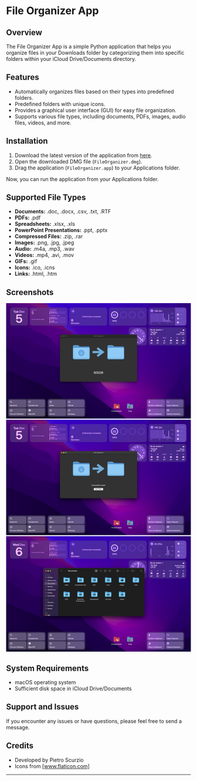 # File Organizer App

## Overview

The File Organizer App is a simple Python application that helps you organize files in your Downloads folder by categorizing them into specific folders within your iCloud Drive/Documents directory.

## Features

- Automatically organizes files based on their types into predefined folders.
- Predefined folders with unique icons.
- Provides a graphical user interface (GUI) for easy file organization.
- Supports various file types, including documents, PDFs, images, audio files, videos, and more.

## Installation

1. Download the latest version of the application from [here](https://github.com/PietroScurzio/FileOrganizer/blob/main/FileOrganizer.dmg).
2. Open the downloaded DMG file (`FileOrganizer.dmg`).
3. Drag the application (`FileOrganizer.app`) to your Applications folder.

Now, you can run the application from your Applications folder.

## Supported File Types

- **Documents:** .doc, .docx, .csv, .txt, .RTF
- **PDFs:** .pdf
- **Spreadsheets:** .xlsx, .xls
- **PowerPoint Presentations:** .ppt, .pptx
- **Compressed Files:** .zip, .rar
- **Images:** .png, .jpg, .jpeg
- **Audio:** .m4a, .mp3, .wav
- **Videos:** .mp4, .avi, .mov
- **GIFs:** .gif
- **Icons:** .ico, .icns
- **Links:** .html, .htm

## Screenshots

![File Organizer App](FileOrganizer/assets/1.png)
![File Organizer App](FileOrganizer/assets/2.png)
![File Organizer App](FileOrganizer/assets/3.png)


## System Requirements

- macOS operating system
- Sufficient disk space in iCloud Drive/Documents

## Support and Issues

If you encounter any issues or have questions, please feel free to send a message.


## Credits

- Developed by Pietro Scurzio
- Icons from [www.flaticon.com]

---
